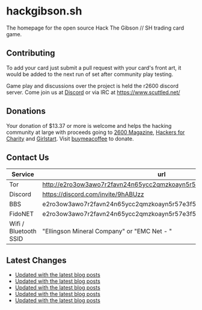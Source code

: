 # hackgibson.sh
The homepage for the open source Hack The Gibson // SH trading card game.


## Contributing

To add your card just submit a pull request with your card's front art, it would be added to the next run of set after community play testing.

Game play and discussions over the project is held the r2600 discord server. Come join us at [Discord](https://discord.com/invite/9hABUzz) or via IRC at https://www.scuttled.net/


## Donations

Your donation of $13.37 or more is welcome and helps the hacking community at large with proceeds going to [2600 Magazine](https://2600.com/), [Hackers for Charity](https://hackersforcharity.org) and [Girlstart](https://girlstart.org).  Visit [buymeacoffee](https://www.buymeacoffee.com/hackgibson.sh) to donate.


## Contact Us

Service | url
-|-
Tor | http://e2ro3ow3awo7r2favn24n65ycc2qmzkoayn5r57e3f56nvjwdcgg32ad.onion
Discord | https://discord.com/invite/9hABUzz
BBS | e2ro3ow3awo7r2favn24n65ycc2qmzkoayn5r57e3f56nvjwdcgg32ad.onion:23
FidoNET | e2ro3ow3awo7r2favn24n65ycc2qmzkoayn5r57e3f56nvjwdcgg32ad.onion:24554
Wifi / Bluetooth SSID | "Ellingson Mineral Company" or "EMC Net - <fidonet address>"

## Latest Changes
<!-- BLOG-POST-LIST:START -->
- [Updated with the latest blog posts](https://github.com/DFW2600/hackgibson.sh/commit/7b7d421201e1fef1dd6e2ad802e4e9b5a56109e2)
- [Updated with the latest blog posts](https://github.com/DFW2600/hackgibson.sh/commit/2d35a729dbfe701c233cc733d05ff5da907e1eec)
- [Updated with the latest blog posts](https://github.com/DFW2600/hackgibson.sh/commit/4c4db635923510f4d5cf56a4a2d4e66e54202503)
- [Updated with the latest blog posts](https://github.com/DFW2600/hackgibson.sh/commit/85b9fa0737bc0afbb89029b42108203b2bf17387)
- [Updated with the latest blog posts](https://github.com/DFW2600/hackgibson.sh/commit/2413d91a16c5a6b890413f4bafc84da6c58bc7f0)
<!-- BLOG-POST-LIST:END -->
